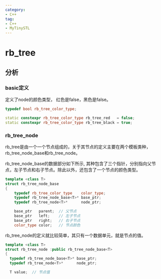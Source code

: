 ```yaml
---
category: 
- C++
tag:
- C++
- MyTinySTL
---
```


# rb_tree


## 分析

### basic定义

定义了node的颜色类型， 红色是false，黑色是false。

```cpp
typedef bool rb_tree_color_type;

static constexpr rb_tree_color_type rb_tree_red   = false;
static constexpr rb_tree_color_type rb_tree_black = true;
```

### rb_tree_node

rb_tree是由一个一个节点组成的，关于其节点的定义主要在两个模板类种，rb_tree_node_base和rb_tree_node。

rb_tree_node_base的数据部分如下所示, 其种包含了三个指针，分别指向父节点，左子节点和右子节点。除此以外，还包含了一个节点的颜色类型。

```cpp
template <class T>
struct rb_tree_node_base
{
    typedef rb_tree_color_type    color_type;
    typedef rb_tree_node_base<T>* base_ptr;
    typedef rb_tree_node<T>*      node_ptr;

    base_ptr   parent;  // 父节点
    base_ptr   left;    // 左子节点
    base_ptr   right;   // 右子节点
    color_type color;   // 节点颜色
```


rb_tree_node的定义就比较简单，其只有一个数据单元，就是节点的值。

```cpp
template <class T>
struct rb_tree_node :public rb_tree_node_base<T>
{
  typedef rb_tree_node_base<T>* base_ptr;
  typedef rb_tree_node<T>*      node_ptr;

  T value;  // 节点值
```